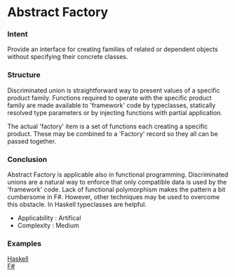 
# Abstract Factory


### Intent

Provide an interface for creating families of related or dependent objects without specifying their concrete classes.


### Structure

Discriminated union is straightforward way to present values of a specific product family. Functions required to operate with the specific product family are made available to 'framework' code by typeclasses, statically resolved type parameters or by injecting functions with partial application.

The actual 'factory' item is a set of functions each creating a specific product. These may be combined to a 'Factory' record so they all can be passed together.


### Conclusion

Abstract Factory is applicable also in functional programming. Discriminated unions are a natural way to enforce that only compatible data is used by the 'framework' code. Lack of functional polymorphism makes the pattern a bit cumbersome in F#. However, other techniques may be used to overcome this obstacle. In Haskell typeclasses are helpful.

- Applicability : Artifical
- Complexity : Medium


### Examples

[Haskell](abstract_factory.hs)  
[F#](abstract_factory.fsx)
